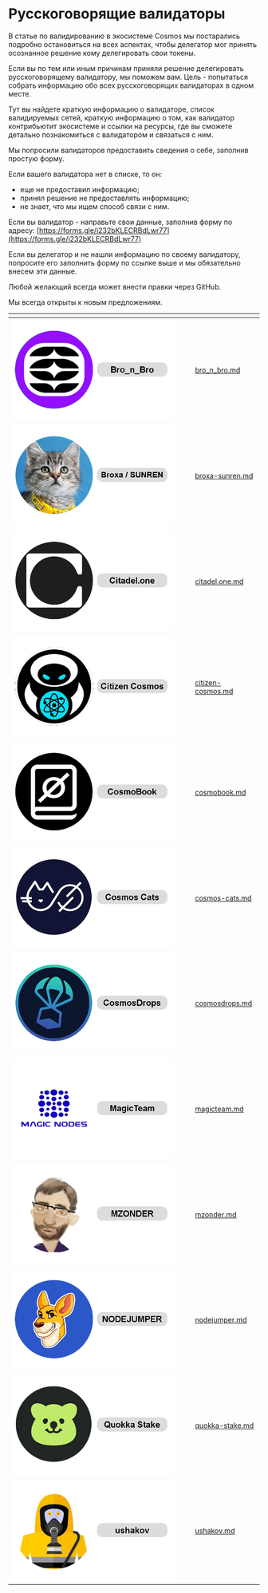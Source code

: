 # Русскоговорящие валидаторы

В статье по валидированию в экосистеме Cosmos мы постарались подробно остановиться на всех аспектах, чтобы делегатор мог принять осознанное решение кому делегировать свои токены.&#x20;

Если вы по тем или иным причинам приняли решение делегировать русскоговорящему валидатору, мы поможем вам. Цель -  попытаться собрать информацию обо всех русскоговорящих валидаторах в одном месте.&#x20;

Тут вы найдете краткую информацию о валидаторе, список валидируемых сетей, краткую информацию о том, как валидатор контрибьютит экосистеме и ссылки на ресурсы, где вы сможете детально познакомиться с валидатором и связаться с ним.

Мы попросили валидаторов предоставить сведения о себе, заполнив простую форму.&#x20;

Если вашего валидатора нет в списке, то он:

* еще не предоставил информацию;
* принял решение не предоставлять информацию;
* не знает, что мы ищем способ связи с ним.

Если вы валидатор - направьте свои данные, заполнив форму по адресу: [https://forms.gle/i232bKLECRBdLwr77](https://forms.gle/i232bKLECRBdLwr77)

Если вы делегатор и не нашли информацию по своему валидатору, попросите его заполнить форму по ссылке выше и мы обязательно внесем эти данные.

Любой желающий всегда может внести правки через GitHub.

Мы всегда открыты к новым предложениям.

<table data-view="cards"><thead><tr><th></th><th></th><th></th><th data-hidden data-card-target data-type="content-ref"></th></tr></thead><tbody><tr><td><img src="../../.gitbook/assets/bronbro (1).png" alt=""></td><td></td><td></td><td><a href="bro_n_bro.md">bro_n_bro.md</a></td></tr><tr><td><img src="../../.gitbook/assets/broxa_.png" alt=""></td><td></td><td></td><td><a href="broxa-sunren.md">broxa-sunren.md</a></td></tr><tr><td><img src="../../.gitbook/assets/citadel (2).png" alt=""></td><td></td><td></td><td><a href="citadel.one.md">citadel.one.md</a></td></tr><tr><td><img src="../../.gitbook/assets/citizen.png" alt=""></td><td></td><td></td><td><a href="citizen-cosmos.md">citizen-cosmos.md</a></td></tr><tr><td><img src="../../.gitbook/assets/CosmoBook.png" alt=""></td><td></td><td></td><td><a href="cosmobook.md">cosmobook.md</a></td></tr><tr><td><img src="../../.gitbook/assets/Cats.png" alt=""></td><td></td><td></td><td><a href="cosmos-cats.md">cosmos-cats.md</a></td></tr><tr><td><img src="../../.gitbook/assets/CosmosDrops.png" alt=""></td><td></td><td></td><td><a href="cosmosdrops.md">cosmosdrops.md</a></td></tr><tr><td><img src="../../.gitbook/assets/mgt.png" alt=""></td><td></td><td></td><td><a href="magicteam.md">magicteam.md</a></td></tr><tr><td><img src="../../.gitbook/assets/Mz.png" alt=""></td><td></td><td></td><td><a href="mzonder.md">mzonder.md</a></td></tr><tr><td><img src="../../.gitbook/assets/NODEJUMPER (3).png" alt=""></td><td></td><td></td><td><a href="nodejumper.md">nodejumper.md</a></td></tr><tr><td><img src="../../.gitbook/assets/quokka.png" alt=""></td><td></td><td></td><td><a href="quokka-stake.md">quokka-stake.md</a></td></tr><tr><td><img src="../../.gitbook/assets/ushakov.png" alt=""></td><td></td><td></td><td><a href="ushakov.md">ushakov.md</a></td></tr></tbody></table>

